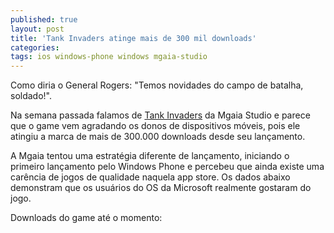 ```yaml
---
published: true
layout: post
title: 'Tank Invaders atinge mais de 300 mil downloads'
categories: 
tags: ios windows-phone windows mgaia-studio
---
```

Como diria o General Rogers: "Temos novidades do campo de batalha, soldado!".

Na semana passada falamos de <a href="{{ site.baseurl }}/2015/04/08/tank-invaders">Tank Invaders</a>
 da Mgaia Studio e parece que o game vem agradando os donos de dispositivos móveis, pois ele atingiu a marca de mais de 300.000 downloads desde seu lançamento.

A Mgaia tentou uma estratégia diferente de lançamento, iniciando o primeiro lançamento pelo Windows Phone e percebeu que ainda existe uma carência de jogos de qualidade naquela app store. Os dados abaixo demonstram que os usuários do OS da Microsoft realmente gostaram do jogo.

Downloads do game até o momento:


